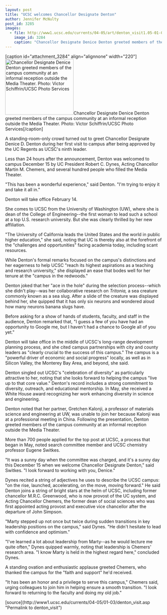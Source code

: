 ```yaml
---
layout: post
title: "UCSC welcomes Chancellor Designate Denton"
author: Jennifer McNulty
post_id: 3285
images:
  - file: http://www1.ucsc.edu/currents/04-05/art/denton_visit1.05-01-03.220.jpg
    image_id: 3284
    caption: "Chancellor Designate Denice Denton greeted members of the campus community at an informal reception outside the Media Theater. Photo: Victor Schiffrin/UCSC Photo Services"
---
```


[caption id="attachment_3284" align="alignnone" width="220"]<a href="http://localhost/mysite/wp-content/uploads/2005/01/denton_visit1.05-01-03.220.jpg"><img class="size-full wp-image-3284" src="http://localhost/mysite/wp-content/uploads/2005/01/denton_visit1.05-01-03.220.jpg" alt="Chancellor Designate Denice Denton greeted members of the campus community at an informal reception outside the Media Theater. Photo: Victor Schiffrin/UCSC Photo Services" width="220" height="179" /></a>Chancellor Designate Denice Denton greeted members of the campus community at an informal reception outside the Media Theater. Photo: Victor Schiffrin/UCSC Photo Services[/caption]
<a name="content" id="content"></a>
<p>
  A standing-room-only crowd turned out to greet Chancellor Designate Denice D. Denton during her first visit to campus after being approved by the UC Regents as UCSC's ninth leader.
</p>
<p>
  Less than 24 hours after the announcement, Denton was welcomed to campus December 15 by UC President Robert C. Dynes, Acting Chancellor Martin M. Chemers, and several hundred people who filled the Media Theater.<br>
</p>
<p>
  "This has been a wonderful experience," said Denton. "I'm trying to enjoy it and take it all in."<br>
</p>
<p>
  Denton will take office February 14.
</p>
<p>
  She comes to UCSC from the University of Washington (UW), where she is dean of the College of Engineering--the first woman to lead such a school at a top U.S. research university. But she was clearly thrilled by her new affiliation.<br>
</p>
<p>
  "The University of California leads the United States and the world in public higher education," she said, noting that UC is thereby also at the forefront of the "challenges and opportunities" facing academia today, including scant resources.<br>
</p>
<p>
  While Denton's formal remarks focused on the campus's distinctions and her eagerness to help UCSC "reach its highest aspirations as a teaching and research university," she displayed an ease that bodes well for her tenure at the "campus in the redwoods."<br>
</p>
<p>
  Denton joked that her "ace in the hole" during the selection process--which she didn't play--was her collaborative research on <i>Tritonia,</i> a sea creature commonly known as a sea slug. After a slide of the creature was displayed behind her, she quipped that it has only six neurons and wondered aloud how many neurons banana slugs have.<br>
</p>
<p>
  Before asking for a show of hands of students, faculty, and staff in the audience, Denton remarked that, "I guess a few of you have had an opportunity to Google me, but I haven't had a chance to Google all of you yet."<br>
</p>
<p>
  Denton will take office in the middle of UCSC's long-range development planning process, and she cited campus partnerships with city and county leaders as "clearly crucial to the success of this campus." The campus is a "powerful driver of economic and social progress" locally, as well as in Silicon Valley, the Monterey Bay Area, and beyond, she said.<br>
</p>
<p>
  Denton singled out UCSC's "celebration of diversity" as particularly attractive to her, noting that she looks forward to helping the campus "live up to that core value." Denton's record includes a strong commitment to diversity, outreach, and educational mentorship. In May, she received a White House award recognizing her work enhancing diversity in science and engineering.<br>
</p>
<p>
  Denton noted that her partner, Gretchen Kalonji, a professor of materials science and engineering at UW, was unable to join her because Kalonji was at a professional meeting in China. Following the presentation, Denton greeted members of the campus community at an informal reception outside the Media Theater.<br>
</p>
<p>
  More than 700 people applied for the top post at UCSC, a process that began in May, noted search committee member and UCSC chemistry professor Eugene Switkes.<br>
</p>
<p>
  "It was a sunny day when the committee was charged, and it's a sunny day this December 15 when we welcome Chancellor Designate Denton," said Switkes. "I look forward to working with you, Denice."<br>
</p>
<p>
  Dynes recited a string of adjectives he uses to describe the UCSC campus: "on the rise, launched, accelerating, on the move, moving forward." He said Denton joins a string of bright stars at the helm of UCSC, including former chancellor M.R.C. Greenwood, who is now provost of the UC system, and Acting Chancellor Chemers, the former dean of social sciences who was first appointed acting provost and executive vice chancellor after the departure of John Simpson.<br>
</p>
<p>
  "Marty stepped up not once but twice during sudden transitions in key leadership positions on the campus," said Dynes. "He didn't hesitate to lead with confidence and optimism."<br>
</p>
<p>
  "I've learned a lot about leadership from Marty--as he would lecture me quite often," Dynes quipped warmly, noting that leadership is Chemers' research area. "I know Marty is held in the highest regard here," concluded Dynes.<br>
</p>
<p>
  A standing ovation and enthusiastic applause greeted Chemers, who thanked the campus for the "faith and support" he'd received.<br>
</p>
<p>
  "It has been an honor and a privilege to serve this campus," Chemers said, urging colleagues to join him in helping ensure a smooth transition. "I look forward to returning to the faculty and doing my old job."<br>
</p>
[source](http://www1.ucsc.edu/currents/04-05/01-03/denton_visit.asp "Permalink to denton_visit")
